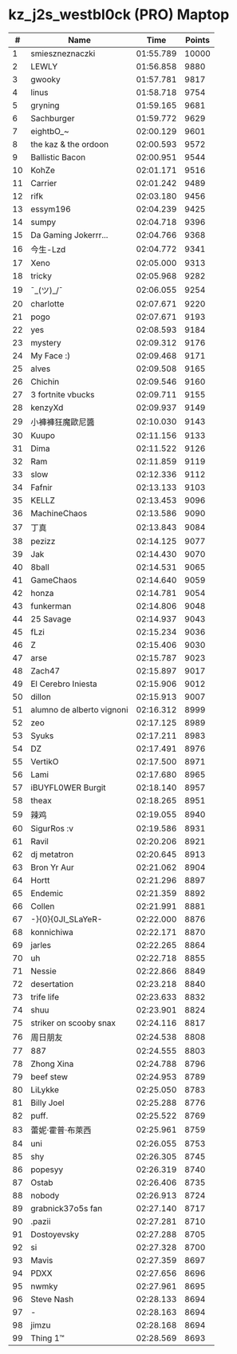 # kz_j2s_westbl0ck (PRO) Maptop

|  # | Name | Time | Points |
|-------------- | -------------- | -------------- | -------------- | 
| 1 | smieszneznaczki | 01:55.789 | 10000 | 
| 2 | LEWLY | 01:56.858 | 9880 | 
| 3 | gwooky | 01:57.781 | 9817 | 
| 4 | linus | 01:58.718 | 9754 | 
| 5 | gryning | 01:59.165 | 9681 | 
| 6 | Sachburger | 01:59.772 | 9629 | 
| 7 | eightbO_~ | 02:00.129 | 9601 | 
| 8 | the kaz & the ordoon | 02:00.593 | 9572 | 
| 9 | Ballistic Bacon | 02:00.951 | 9544 | 
| 10 | KohZe | 02:01.171 | 9516 | 
| 11 | Carrier | 02:01.242 | 9489 | 
| 12 | rifk | 02:03.180 | 9456 | 
| 13 | essym196 | 02:04.239 | 9425 | 
| 14 | sumpy | 02:04.718 | 9396 | 
| 15 | Da Gaming Jokerrr... | 02:04.766 | 9368 | 
| 16 | 今生-Lzd | 02:04.772 | 9341 | 
| 17 | Xeno | 02:05.000 | 9313 | 
| 18 | tricky | 02:05.968 | 9282 | 
| 19 | ¯\_(ツ)_/¯ | 02:06.055 | 9254 | 
| 20 | charlotte | 02:07.671 | 9220 | 
| 21 | pogo | 02:07.671 | 9193 | 
| 22 | yes | 02:08.593 | 9184 | 
| 23 | mystery | 02:09.312 | 9176 | 
| 24 | My Face :) | 02:09.468 | 9171 | 
| 25 | alves | 02:09.508 | 9165 | 
| 26 | Chichin | 02:09.546 | 9160 | 
| 27 | 3 fortnite vbucks | 02:09.711 | 9155 | 
| 28 | kenzyXd | 02:09.937 | 9149 | 
| 29 | 小褲褲狂魔歐尼醬 | 02:10.030 | 9143 | 
| 30 | Kuupo | 02:11.156 | 9133 | 
| 31 | Dima | 02:11.522 | 9126 | 
| 32 | Ram | 02:11.859 | 9119 | 
| 33 | slow | 02:12.336 | 9112 | 
| 34 | Fafnir | 02:13.133 | 9103 | 
| 35 | KELLZ | 02:13.453 | 9096 | 
| 36 | MachineChaos | 02:13.586 | 9090 | 
| 37 | 丁真 | 02:13.843 | 9084 | 
| 38 | pezizz | 02:14.125 | 9077 | 
| 39 | Jak | 02:14.430 | 9070 | 
| 40 | 8ball | 02:14.531 | 9065 | 
| 41 | GameChaos | 02:14.640 | 9059 | 
| 42 | honza | 02:14.781 | 9054 | 
| 43 | funkerman | 02:14.806 | 9048 | 
| 44 | 25 Savage | 02:14.937 | 9043 | 
| 45 | fLzi | 02:15.234 | 9036 | 
| 46 | Z | 02:15.406 | 9030 | 
| 47 | arse | 02:15.787 | 9023 | 
| 48 | Zach47 | 02:15.897 | 9017 | 
| 49 | El Cerebro Iniesta | 02:15.906 | 9012 | 
| 50 | dillon | 02:15.913 | 9007 | 
| 51 | alumno de alberto vignoni | 02:16.312 | 8999 | 
| 52 | zeo | 02:17.125 | 8989 | 
| 53 | Syuks | 02:17.211 | 8983 | 
| 54 | DZ | 02:17.491 | 8976 | 
| 55 | VertikO | 02:17.500 | 8971 | 
| 56 | Lami | 02:17.680 | 8965 | 
| 57 | iBUYFL0WER Burgit | 02:18.140 | 8957 | 
| 58 | theax | 02:18.265 | 8951 | 
| 59 | 辣鸡 | 02:19.055 | 8940 | 
| 60 | SigurRos :v | 02:19.586 | 8931 | 
| 61 | Ravil | 02:20.206 | 8921 | 
| 62 | dj metatron | 02:20.645 | 8913 | 
| 63 | Bron Yr Aur | 02:21.062 | 8904 | 
| 64 | Hortt | 02:21.296 | 8897 | 
| 65 | Endemic | 02:21.359 | 8892 | 
| 66 | Collen | 02:21.991 | 8881 | 
| 67 | -}{0}{0JI_SLaYeR- | 02:22.000 | 8876 | 
| 68 | konnichiwa | 02:22.171 | 8870 | 
| 69 | jarles | 02:22.265 | 8864 | 
| 70 | uh | 02:22.718 | 8855 | 
| 71 | Nessie | 02:22.866 | 8849 | 
| 72 | desertation | 02:23.218 | 8840 | 
| 73 | trife life | 02:23.633 | 8832 | 
| 74 | shuu | 02:23.901 | 8824 | 
| 75 | striker on scooby snax | 02:24.116 | 8817 | 
| 76 | 周日朋友 | 02:24.538 | 8808 | 
| 77 | 887 | 02:24.555 | 8803 | 
| 78 | Zhong Xina | 02:24.788 | 8796 | 
| 79 | beef stew | 02:24.953 | 8789 | 
| 80 | LiLykke | 02:25.050 | 8783 | 
| 81 | Billy Joel | 02:25.288 | 8776 | 
| 82 | puff. | 02:25.522 | 8769 | 
| 83 | 蕾妮·霍普·布萊西 | 02:25.961 | 8759 | 
| 84 | uni | 02:26.055 | 8753 | 
| 85 | shy | 02:26.305 | 8745 | 
| 86 | popesyy | 02:26.319 | 8740 | 
| 87 | Ostab | 02:26.406 | 8735 | 
| 88 | nobody | 02:26.913 | 8724 | 
| 89 | grabnick37o5s fan | 02:27.140 | 8717 | 
| 90 | .pazii | 02:27.281 | 8710 | 
| 91 | Dostoyevsky | 02:27.288 | 8705 | 
| 92 | si | 02:27.328 | 8700 | 
| 93 | Mavis | 02:27.359 | 8697 | 
| 94 | PDXX | 02:27.656 | 8696 | 
| 95 | nwmky | 02:27.961 | 8695 | 
| 96 | Steve Nash | 02:28.133 | 8694 | 
| 97 | - | 02:28.163 | 8694 | 
| 98 | jimzu | 02:28.168 | 8694 | 
| 99 | Thing 1™ | 02:28.569 | 8693 | 


